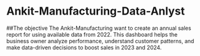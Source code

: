 # Ankit-Manufacturing-Data-Anlyst
##The objective
The Ankit-Manufacturing want to create an annual sales report for using available data from 2022. This dashboard helps the business owner analyze performance, understand customer patterns, and make data-driven decisions to boost sales in 2023 and 2024.
